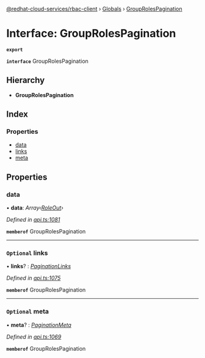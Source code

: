 [@redhat-cloud-services/rbac-client](../README.md) › [Globals](../globals.md) › [GroupRolesPagination](grouprolespagination.md)

# Interface: GroupRolesPagination

**`export`** 

**`interface`** GroupRolesPagination

## Hierarchy

* **GroupRolesPagination**

## Index

### Properties

* [data](grouprolespagination.md#data)
* [links](grouprolespagination.md#optional-links)
* [meta](grouprolespagination.md#optional-meta)

## Properties

###  data

• **data**: *Array‹[RoleOut](roleout.md)›*

*Defined in [api.ts:1081](https://github.com/RedHatInsights/javascript-clients/blob/master/packages/rbac/api.ts#L1081)*

**`memberof`** GroupRolesPagination

___

### `Optional` links

• **links**? : *[PaginationLinks](paginationlinks.md)*

*Defined in [api.ts:1075](https://github.com/RedHatInsights/javascript-clients/blob/master/packages/rbac/api.ts#L1075)*

**`memberof`** GroupRolesPagination

___

### `Optional` meta

• **meta**? : *[PaginationMeta](paginationmeta.md)*

*Defined in [api.ts:1069](https://github.com/RedHatInsights/javascript-clients/blob/master/packages/rbac/api.ts#L1069)*

**`memberof`** GroupRolesPagination
